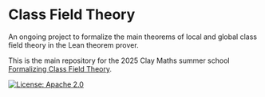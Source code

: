 # Class Field Theory

An ongoing project to formalize the main theorems of local and global class field theory
in the Lean theorem prover.

This is the main repository for the 2025 Clay Maths summer school
[Formalizing Class Field Theory](https://www.claymath.org/events/formalizing-class-field-theory/).

[![License: Apache 2.0](https://img.shields.io/badge/License-Apache_2.0-lightblue.svg)](https://opensource.org/licenses/Apache-2.0)
